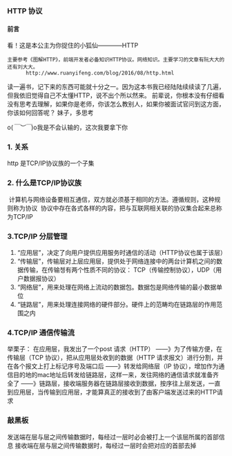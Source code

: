 ### HTTP 协议

#### 前言
  看！这是本公主为你捉住的小狐仙————HTTP
  
```
主要参考《图解HTTP》，前端开发者必备知识HTTP协议。网络知识。主要学习的文章有阮大大的还有刘大大。
      http://www.ruanyifeng.com/blog/2016/08/http.html
```

读一遍书，记下来的东西可能就十分之一。因为这本书我已经陆陆续续读了几遍，但我依旧觉得自己不太懂HTTP，说不出个所以然来。
前辈说，你根本没有仔细看没有思考去理解，如果你是老师，你该怎么教别人，如果你被面试官问到这方面，你该如何回答呢？
妹子，多思考

o(*￣︶￣*)o我是不会认输的，这次我要拿下你

### 1. 关系

  http 是TCP/IP协议族的一个子集
  
### 2. 什么是TCP/IP协议族

  计算机与网络设备要相互通信，双方就必须基于相同的方法。遵循规则，这种规则称为协议
  协议中存在各式各样的内容，把与互联网相关联的协议集合起来总称为TCP/IP
  
### 3.TCP/IP 分层管理
 1. “应用层”，决定了向用户提供应用服务时通信的活动（HTTP协议也属于该层）
 2.  “传输层”，传输层对上层应用层，提供处于网络连接中的两台计算机之间的数据传输，在传输쳉有两个性质不同的协议：
      TCP（传输控制协议），UDP（用户数据报协议）
  3. “网络层”，用来处理在网络上流动的数据包。数据包是网络传输的最小数据单位
  4. “链路层”，用来处理连接网络的硬件部分。硬件上的范畴均在链路层的作用范围之内
  
### 4.TCP/IP 通信传输流

举栗子：
    在应用层，我发出了一个post 请求（HTTP）
——》为了传输方便，在传输层（TCP 协议），把从应用层处收到的数据（HTTP 请求报文）进行分割，并在各个报文上打上标记序号及端口后
——》转发给网络层（IP 协议），增加作为通信目的地的mac地址后转发给链路层，这样一来，发往网络的通信请求就准备齐全了
——》链路层，接收端服务器在链路层接收到数据，按序往上层发送，一直到应用层，当传输到应用层，才能算真正的接收到了由客户端发送过来的HTTP请求

### 敲黑板
  发送端在层与层之间传输数据时，每经过一层时必会被打上一个该层所属的首部信息
  接收端在层与层之间传输数据时，每经过一层时会把对应的首部去掉
  
